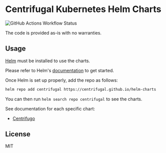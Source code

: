 # Centrifugal Kubernetes Helm Charts

![GitHub Actions Workflow Status](https://img.shields.io/github/actions/workflow/status/centrifugal/helm-charts/release.yaml?style=for-the-badge&logo=github)

The code is provided as-is with no warranties.

## Usage

[Helm](https://helm.sh) must be installed to use the charts.

Please refer to Helm's [documentation](https://helm.sh/docs/) to get started.

Once Helm is set up properly, add the repo as follows:

```bash
helm repo add centrifugal https://centrifugal.github.io/helm-charts
```

You can then run `helm search repo centrifugal` to see the charts.

See documentation for each specific chart:

- [Centrifugo](https://github.com/centrifugal/helm-charts/tree/master/charts/centrifugo)

## License

MIT
